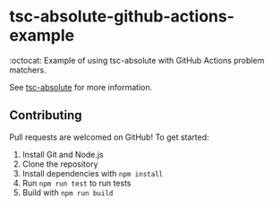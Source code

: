 # tsc-absolute-github-actions-example

:octocat: Example of using tsc-absolute with GitHub Actions problem matchers.

See [tsc-absolute](https://github.com/domdomegg/tsc-absolute) for more information.

## Contributing

Pull requests are welcomed on GitHub! To get started:

1. Install Git and Node.js
2. Clone the repository
3. Install dependencies with `npm install`
4. Run `npm run test` to run tests
5. Build with `npm run build`
